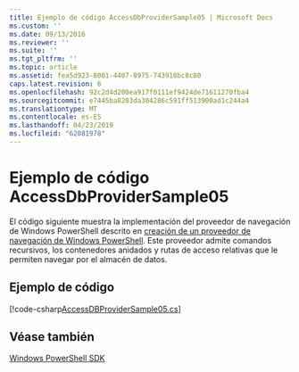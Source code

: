 ```yaml
---
title: Ejemplo de código AccessDbProviderSample05 | Microsoft Docs
ms.custom: ''
ms.date: 09/13/2016
ms.reviewer: ''
ms.suite: ''
ms.tgt_pltfrm: ''
ms.topic: article
ms.assetid: fea5d923-8001-4407-8975-743918bc8c80
caps.latest.revision: 6
ms.openlocfilehash: 92c2d4d200ea917f0111ef9424de71611270fba4
ms.sourcegitcommit: e7445ba8203da304286c591ff513900ad1c244a4
ms.translationtype: MT
ms.contentlocale: es-ES
ms.lasthandoff: 04/23/2019
ms.locfileid: "62081978"
---
```

# <a name="accessdbprovidersample05-code-sample"></a>Ejemplo de código AccessDbProviderSample05

El código siguiente muestra la implementación del proveedor de navegación de Windows PowerShell descrito en [creación de un proveedor de navegación de Windows PowerShell](./creating-a-windows-powershell-navigation-provider.md). Este proveedor admite comandos recursivos, los contenedores anidados y rutas de acceso relativas que le permiten navegar por el almacén de datos.

## <a name="code-sample"></a>Ejemplo de código

[!code-csharp[AccessDBProviderSample05.cs](../../powershell-sdk-samples/SDK-2.0/csharp/AccessDBProviderSample05/AccessDBProviderSample05.cs#L11-L1960 "AccessDBProviderSample05.cs")]

## <a name="see-also"></a>Véase también

[Windows PowerShell SDK](../windows-powershell-reference.md)